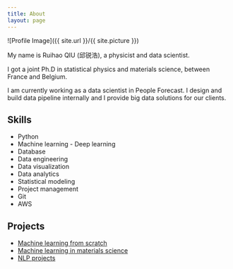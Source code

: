 ```yaml
---
title: About
layout: page
---
```

![Profile Image]({{ site.url }}/{{ site.picture }})

<p>My name is Ruihao QIU (邱锐浩), a physicist and data scientist. </p>

<p>I got a joint Ph.D in statistical physics and materials science, between France and Belgium. </p>

<p>I am currently working as a data scientist in People Forecast. I design and build data pipeline internally and I provide big data solutions for our clients.</p>

<h2>Skills</h2>

<ul class="skill-list">
	<li>Python</li>
	<li>Machine learning - Deep learning</li>
	<li>Database</li>
	<li>Data engineering</li>
	<li>Data visualization</li>
	<li>Data analytics</li>
	<li>Statistical modeling</li>
	<li>Project management</li>
	<li>Git</li>
	<li>AWS</li>
</ul>

<h2>Projects</h2>

<ul>
	<li><a href="https://github.com/">Machine learning from scratch</a></li>
	<li><a href="https://github.com/">Machine learning in materials science</a></li>
	<li><a href="https://github.com/">NLP projects</a></li>
</ul>
